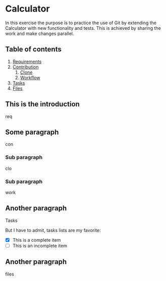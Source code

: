 # Calculator

In this exercise the purpose is to practice the use of Git by extending the Calculator with new functionality and tests. This is achieved by sharing the work and make changes parallel.

## Table of contents
1. [Requirements](#requirements)
2. [Contribution](#contribution)
    1. [Clone](#cloning)
    2. [Workflow](#workflow)
3. [Tasks](#tasks)
4. [Files](#files)

## This is the introduction <a name="requirements"></a>
req

## Some paragraph <a name="contribution"></a>
con

### Sub paragraph <a name="cloning"></a>
clo

### Sub paragraph <a name="workflow"></a>
work

## Another paragraph <a name="tasks"></a>
Tasks

But I have to admit, tasks lists are my favorite:

- [x] This is a complete item
- [ ] This is an incomplete item

## Another paragraph <a name="files"></a>
files
